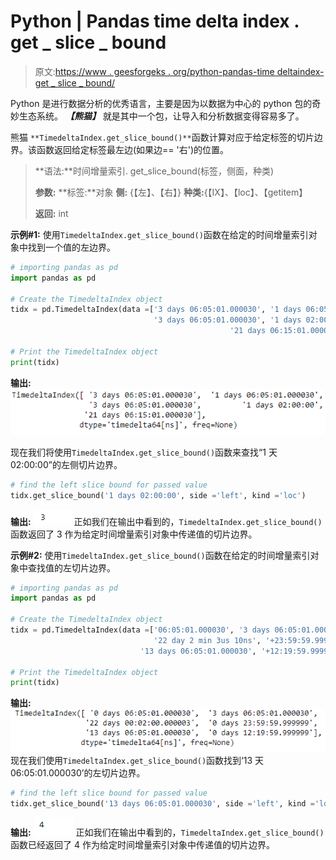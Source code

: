 # Python | Pandas time delta index . get _ slice _ bound

> 原文:[https://www . geesforgeks . org/python-pandas-time deltaindex-get _ slice _ bound/](https://www.geeksforgeeks.org/python-pandas-timedeltaindex-get_slice_bound/)

Python 是进行数据分析的优秀语言，主要是因为以数据为中心的 python 包的奇妙生态系统。 ***【熊猫】*** 就是其中一个包，让导入和分析数据变得容易多了。

熊猫 `**TimedeltaIndex.get_slice_bound()**`函数计算对应于给定标签的切片边界。该函数返回给定标签最左边(如果边== '右')的位置。

> **语法:**时间增量索引. get_slice_bound(标签，侧面，种类)
> 
> **参数:**
> **标签:**对象
> **侧:** {【左】、【右】}
> **种类:**{【IX】、【loc】、【getitem】
> 
> **返回:** int

**示例#1:** 使用`TimedeltaIndex.get_slice_bound()`函数在给定的时间增量索引对象中找到一个值的左边界。

```py
# importing pandas as pd
import pandas as pd

# Create the TimedeltaIndex object
tidx = pd.TimedeltaIndex(data =['3 days 06:05:01.000030', '1 days 06:05:01.000030',
                                '3 days 06:05:01.000030', '1 days 02:00:00',
                                                 '21 days 06:15:01.000030'])

# Print the TimedeltaIndex object
print(tidx)
```

**输出:**
![](img/7d3de5b21d4bb4033f6290dd3d245349.png)

现在我们将使用`TimedeltaIndex.get_slice_bound()`函数来查找“1 天 02:00:00”的左侧切片边界。

```py
# find the left slice bound for passed value
tidx.get_slice_bound('1 days 02:00:00', side ='left', kind ='loc')
```

**输出:**
![](img/c897231c002f157548537b468c788f16.png)
正如我们在输出中看到的，`TimedeltaIndex.get_slice_bound()`函数返回了 3 作为给定时间增量索引对象中传递值的切片边界。

**示例#2:** 使用`TimedeltaIndex.get_slice_bound()`函数在给定的时间增量索引对象中查找值的左切片边界。

```py
# importing pandas as pd
import pandas as pd

# Create the TimedeltaIndex object
tidx = pd.TimedeltaIndex(data =['06:05:01.000030', '3 days 06:05:01.000030', 
                                '22 day 2 min 3us 10ns', '+23:59:59.999999',
                             '13 days 06:05:01.000030', '+12:19:59.999999'])

# Print the TimedeltaIndex object
print(tidx)
```

**输出:**
![](img/99af06b6e7d9ef26ec02fae9c63a14c1.png)
现在我们使用`TimedeltaIndex.get_slice_bound()`函数找到‘13 天 06:05:01.000030’的左切片边界。

```py
# find the left slice bound for passed value
tidx.get_slice_bound('13 days 06:05:01.000030', side ='left', kind ='loc')
```

**输出:**
![](img/1e8584b246eba437ae669085c9dccd52.png)
正如我们在输出中看到的，`TimedeltaIndex.get_slice_bound()`函数已经返回了 4 作为给定时间增量索引对象中传递值的切片边界。
